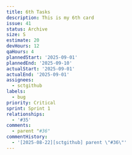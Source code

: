 ```yaml
---
title: 6th Tasks
description: This is my 6th card
issue: 41
status: Archive
size: S
estimate: 20
devHours: 12
qaHours: 4
plannedStart: '2025-09-01'
plannedEnd: '2025-09-10'
actualStart: '2025-09-01'
actualEnd: '2025-09-01'
assignees:
  - sctgithub
labels:
  - bug
priority: Critical
sprint: Sprint 1
relationships:
  - '#35'
comments:
  - parent "#36"
commentHistory:
  - '[2025-08-22][sctgithub] parent \"#36\"'
---
```


